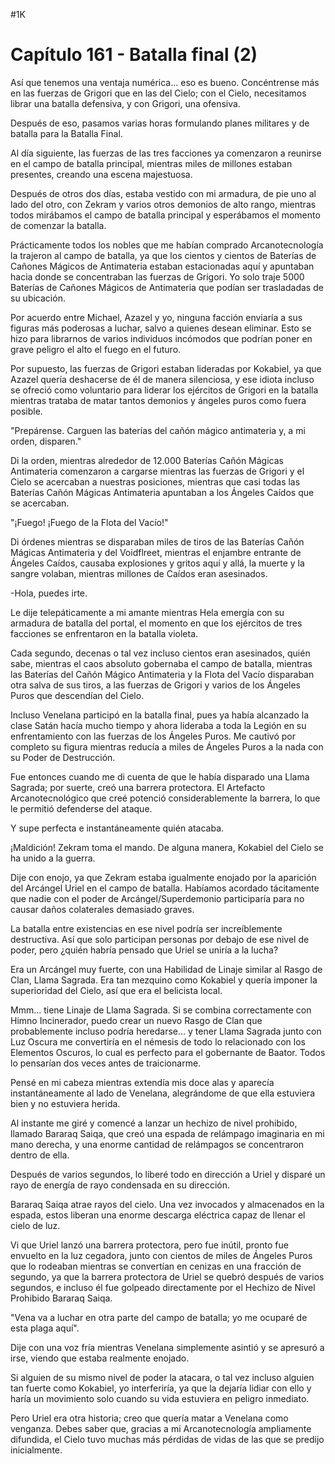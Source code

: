 
#1K 

# Capítulo 161 - Batalla final (2)


Así que tenemos una ventaja numérica... eso es bueno. Concéntrense más en las fuerzas de Grigori que en las del Cielo; con el Cielo, necesitamos librar una batalla defensiva, y con Grigori, una ofensiva.

Después de eso, pasamos varias horas formulando planes militares y de batalla para la Batalla Final.

Al día siguiente, las fuerzas de las tres facciones ya comenzaron a reunirse en el campo de batalla principal, mientras miles de millones estaban presentes, creando una escena majestuosa.

Después de otros dos días, estaba vestido con mi armadura, de pie uno al lado del otro, con Zekram y varios otros demonios de alto rango, mientras todos mirábamos el campo de batalla principal y esperábamos el momento de comenzar la batalla.

Prácticamente todos los nobles que me habían comprado Arcanotecnología la trajeron al campo de batalla, ya que los cientos y cientos de Baterías de Cañones Mágicos de Antimateria estaban estacionadas aquí y apuntaban hacia donde se concentraban las fuerzas de Grigori. Yo solo traje 5000 Baterías de Cañones Mágicos de Antimateria que podían ser trasladadas de su ubicación.

Por acuerdo entre Michael, Azazel y yo, ninguna facción enviaría a sus figuras más poderosas a luchar, salvo a quienes desean eliminar. Esto se hizo para librarnos de varios individuos incómodos que podrían poner en grave peligro el alto el fuego en el futuro.

Por supuesto, las fuerzas de Grigori estaban lideradas por Kokabiel, ya que Azazel quería deshacerse de él de manera silenciosa, y ese idiota incluso se ofreció como voluntario para liderar los ejércitos de Grigori en la batalla mientras trataba de matar tantos demonios y ángeles puros como fuera posible.

"Prepárense. Carguen las baterías del cañón mágico antimateria y, a mi orden, disparen."

Di la orden, mientras alrededor de 12.000 Baterías Cañón Mágicas Antimateria comenzaron a cargarse mientras las fuerzas de Grigori y el Cielo se acercaban a nuestras posiciones, mientras que casi todas las Baterías Cañón Mágicas Antimateria apuntaban a los Ángeles Caídos que se acercaban.

"¡Fuego! ¡Fuego de la Flota del Vacío!"

Di órdenes mientras se disparaban miles de tiros de las Baterías Cañón Mágicas Antimateria y del Voidflreet, mientras el enjambre entrante de Ángeles Caídos, causaba explosiones y gritos aquí y allá, la muerte y la sangre volaban, mientras millones de Caídos eran asesinados.

-Hola, puedes irte.

Le dije telepáticamente a mi amante mientras Hela emergía con su armadura de batalla del portal, el momento en que los ejércitos de tres facciones se enfrentaron en la batalla violeta.

Cada segundo, decenas o tal vez incluso cientos eran asesinados, quién sabe, mientras el caos absoluto gobernaba el campo de batalla, mientras las Baterías del Cañón Mágico Antimateria y la Flota del Vacío disparaban otra salva de sus tiros, a las fuerzas de Grigori y varios de los Ángeles Puros que descendían del Cielo.

Incluso Venelana participó en la batalla final, pues ya había alcanzado la clase Satán hacía mucho tiempo y ahora lideraba a toda la Legión en su enfrentamiento con las fuerzas de los Ángeles Puros. Me cautivó por completo su figura mientras reducía a miles de Ángeles Puros a la nada con su Poder de Destrucción.

Fue entonces cuando me di cuenta de que le había disparado una Llama Sagrada; por suerte, creó una barrera protectora. El Artefacto Arcanotecnológico que creé potenció considerablemente la barrera, lo que le permitió defenderse del ataque.

Y supe perfecta e instantáneamente quién atacaba.

¡Maldición! Zekram toma el mando. De alguna manera, Kokabiel del Cielo se ha unido a la guerra.

Dije con enojo, ya que Zekram estaba igualmente enojado por la aparición del Arcángel Uriel en el campo de batalla. Habíamos acordado tácitamente que nadie con el poder de Arcángel/Superdemonio participaría para no causar daños colaterales demasiado graves.

La batalla entre existencias en ese nivel podría ser increíblemente destructiva. Así que solo participan personas por debajo de ese nivel de poder, pero ¿quién habría pensado que Uriel se uniría a la lucha?

Era un Arcángel muy fuerte, con una Habilidad de Linaje similar al Rasgo de Clan, Llama Sagrada. Era tan mezquino como Kokabiel y quería imponer la superioridad del Cielo, así que era el belicista local.

Mmm... tiene Linaje de Llama Sagrada. Si se combina correctamente con Himno Incinerador, puedo crear un nuevo Rasgo de Clan que probablemente incluso podría heredarse... y tener Llama Sagrada junto con Luz Oscura me convertiría en el némesis de todo lo relacionado con los Elementos Oscuros, lo cual es perfecto para el gobernante de Baator. Todos lo pensarían dos veces antes de traicionarme.

Pensé en mi cabeza mientras extendía mis doce alas y aparecía instantáneamente al lado de Venelana, alegrándome de que ella estuviera bien y no estuviera herida.

Al instante me giré y comencé a lanzar un hechizo de nivel prohibido, llamado Bararaq Saiqa, que creó una espada de relámpago imaginaria en mi mano derecha, y una enorme cantidad de relámpagos se concentraron dentro de ella.

Después de varios segundos, lo liberé todo en dirección a Uriel y disparé un rayo de energía de rayo condensada en su dirección.

Bararaq Saiqa atrae rayos del cielo. Una vez invocados y almacenados en la espada, estos liberan una enorme descarga eléctrica capaz de llenar el cielo de luz.

Vi que Uriel lanzó una barrera protectora, pero fue inútil, pronto fue envuelto en la luz cegadora, junto con cientos de miles de Ángeles Puros que lo rodeaban mientras se convertían en cenizas en una fracción de segundo, ya que la barrera protectora de Uriel se quebró después de varios segundos, e incluso él fue golpeado directamente por el Hechizo de Nivel Prohibido Bararaq Saiqa.

"Vena va a luchar en otra parte del campo de batalla; yo me ocuparé de esta plaga aquí".

Dije con una voz fría mientras Venelana simplemente asintió y se apresuró a irse, viendo que estaba realmente enojado.

Si alguien de su mismo nivel de poder la atacara, o tal vez incluso alguien tan fuerte como Kokabiel, yo interferiría, ya que la dejaría lidiar con ello y haría un movimiento solo cuando su vida estuviera en peligro inmediato.

Pero Uriel era otra historia; creo que quería matar a Venelana como venganza. Debes saber que, gracias a mi Arcanotecnología ampliamente difundida, el Cielo tuvo muchas más pérdidas de vidas de las que se predijo inicialmente.